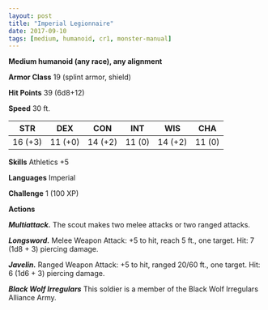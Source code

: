 ```yaml
---
layout: post
title: "Imperial Legionnaire"
date: 2017-09-10
tags: [medium, humanoid, cr1, monster-manual]
---
```


**Medium humanoid (any race), any alignment**

**Armor Class** 19 (splint armor, shield)

**Hit Points** 39 (6d8+12)

**Speed** 30 ft.

|   STR   |   DEX   |   CON   |   INT   |   WIS   |   CHA   |
|:-----:|:-----:|:-----:|:-----:|:-----:|:-----:|
| 16 (+3) | 11 (+0) | 14 (+2) | 11 (0) | 14 (+2) | 11 (0) |

**Skills** Athletics +5

**Languages** Imperial

**Challenge** 1 (100 XP)

**Actions**

***Multiattack.*** The scout makes two melee attacks or two ranged attacks.

***Longsword.*** Melee Weapon Attack: +5 to hit, reach 5 ft., one target. Hit: 7 (1d8 + 3) piercing damage.

***Javelin.*** Ranged Weapon Attack: +5 to hit, ranged 20/60 ft., one target. Hit: 6 (1d6 + 3) piercing damage.

***Black Wolf Irregulars*** This soldier is a member of the Black Wolf Irregulars Alliance Army.

